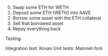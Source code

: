 0. Swap some ETH for WETH
1. Deposit some ETH (WETH) into AAVE
2. Borrow some asset with the ETH collateral
  1. Sell that borrowed asset
3. Repay everything back

Testing:

Integration test: Kovan
Unit tests: Mainnet-fork